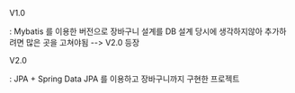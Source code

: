 V1.0

: Mybatis 를 이용한 버전으로 장바구니 설계를 DB 설계 당시에 생각하지않아 추가하려면 많은 곳을 고쳐야됨 --> V2.0 등장



V2.0

 : JPA + Spring Data JPA 를 이용하고 장바구니까지 구현한 프로젝트 

